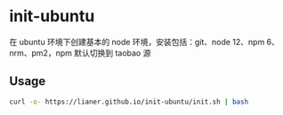 # init-ubuntu

在 ubuntu 环境下创建基本的 node 环境，安装包括：git、node 12、npm 6、nrm、pm2，npm 默认切换到 taobao 源

## Usage

```bash
curl -o- https://lianer.github.io/init-ubuntu/init.sh | bash
```
